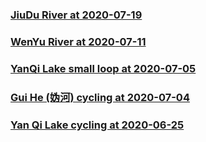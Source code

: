 
### [JiuDu River at 2020-07-19](JiuDuRiver_75km_20200719/JiuDuRiver_75km_20200719.md)

### [WenYu River at 2020-07-11](WenYuRiver_80km_20200711/WenYuRiver_80km_20200711.md)

### [YanQi Lake small loop at 2020-07-05](YanQiLake_10km_20200705/YanQiLake_10km_20200705.md)

### [Gui He (妫河) cycling at 2020-07-04](GuiHe_41km_20200704/41km_20200704.md)

### [Yan Qi Lake cycling at 2020-06-25](YanQiLake_44km_20200625/YanQiLake_44km_20200625.md)
